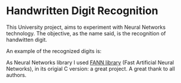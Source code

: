 # Handwritten Digit Recognition

This University project, aims to experiment with Neural Networks technology. The objective, as the name said, is the recognition of handwitten digit.

An example of the recognized digits is:

As Neural Networks library I used [FANN library](http://leenissen.dk/fann/) (Fast Artificial Neural Networks), in its origial C version: a great project. A great thank to all authors.
